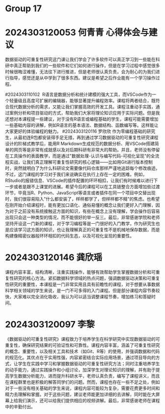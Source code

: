 # Group 17 

# 2024303120053 何青青 心得体会与建议

数据驱动的可重复性研究这门课让我们学会了许多软件可以真正学习到一些能在科研中真正帮助到我们的一些软件和它们如何进行操作，但是在学习过程中感觉很多时候很晦涩难懂，无法往下进行推进，但是老师很认真负责，会为耐心的为我们进行指导，感觉还是从中学到了很多东西。建议是希望之后作业能有一个学习操作过程。

#2024303110102 
R语言是数据分析和统计建模的强大工具，而VSCode作为一个轻量级且高度可扩展的编辑器，能够显著提升编程效率。课程将两者结合，既符合现代数据分析的需求，又能让我们掌握高效的开发工具。课程注重动手实践，通过案例分析和项目驱动的方式，帮助我们大家将理论知识应用于实际问题。但是我还想对本课程提一些建议，对于没有R语言或编程基础的学生，课程可能需要增加一些基础内容的讲解，例如R语言的基本语法、数据结构、函数编写等。这样能让大家更好的体验编程的魅力。
#2024303120116 罗欣欣
作为零编程基础的研究生，从最初连R包都安装得手足无措，再到通过学习数据驱动的可重复性研究课程设计的阶梯式教学后，能用R Markdown生成规范的数据分析、用VSCode搭建简单的网页等是非常有成就感以及对后期科研有非常大的帮助。并且，老师没有停留在工具操作的表面教学，而是通过"数据处理-认识与编写代码-可视化呈现"的全流程实战，让我们真正理解可重复性研究的核心逻辑——比如用Git进行版本控制时，突然就明白了为什么科研论文需要像代码仓库那样严谨地追踪每个修改痕迹。不过，这门课程的学习对于我们来说确实在执行上存在一定的困难。例如，RStudio的报错信息、VSCode的插件配置的环环相扣，让我们有时候难以进行下一步或者是跟不上课堂的进展。希望今后的课程可以在工具链整合方面增加些过渡环节，毕竟当R、Python、JavaScript等语言或者插件在同一个项目中交替出现时，我们很容易陷入"什么都安装了，样样都学了，但样样都不精"的焦虑。也希望在刚开始介绍课程时，能有更加口语化、通俗易懂的概念让我们更好入门理解，因为对于之前没有系统接触这方面的知识，有些在概念上没有理解，学会操作后容易出现只会这一种类型的情况，而不能很好的举一反三。最后，非常感谢学院和老师坚持开设这一门新的课程，对于学习编程等是一门很好的入门教学，作为研究生也是应该学习这方面的知识，也让我理解真正的可重复性不是机械地保存数据，而是构建像精密仪器般环环相扣的代码生态，以及可视化呈现的重要性。

# 2024303120146 龚欣瑶
课程内容丰富，结构清晰，注重实践操作，能够有效帮助学生掌握数据分析和可重复性研究的核心方法。紧扣数据科学领域的热点问题，强调数据驱动决策和可重复性研究的重要性，本课程是一门非常实用且具有前瞻性的课程，对于想要从事数据科学相关领域的学生来说，是一门不可多得的入门课程。但是部分课程内容节奏较快，大家难以完全消化吸收，我认为可以适当调整课程节奏，增加练习和答疑时间。
# 2024303120097 李黎
《数据驱动的可重复性研究》课程致力于培养学生在科学研究中实现数据驱动的可重复性，确保研究结果的可验证性和可靠性。课程内容丰富，涵盖了可重复性研究的概念、重要性，以及相关工具和技术（如Git、R等）的使用，并强调数据和代码的规范化。其优点在于实用性强，内容紧密结合实际应用场景，通过项目导向的方式，让学生在实践中学习和掌握数据驱动的可重复性研究方法；同时注重培养学生的动手能力，通过实践操作和小组讨论，加深学生对理论知识的理解，并有助于提高学生数据分析能力，进而提升科研水平，老师认真负责，编写了课程讲义，而且在课程群里也是积极的解答同学们的问题。然而，课程也存在一些不足之处，例如对于一些没有相关基础的学生来说，课程内容可能较为复杂，需要花费更多时间和精力去理解和掌握。对于这些问题，建议老师能更加详细的去讲解，同时能在大屏幕上给我们演示，还可以给我们提供相应的视频讲解。最后，非常感谢老师在课程中的辛勤付出。
